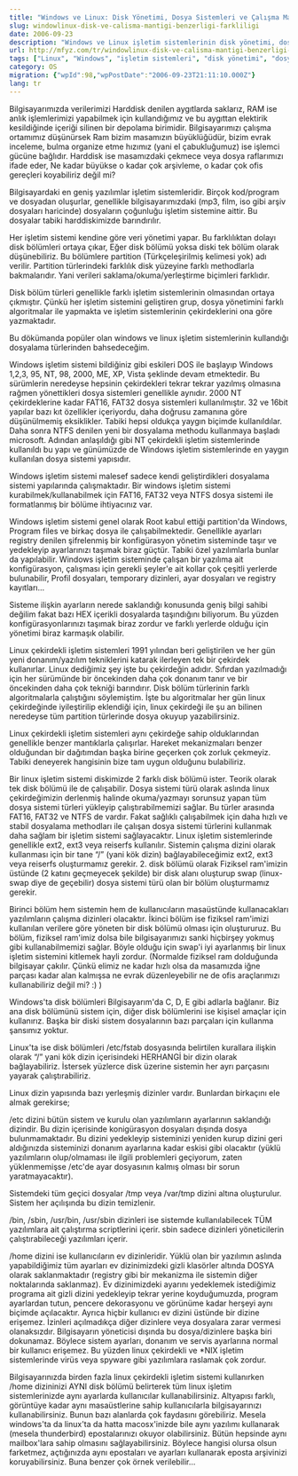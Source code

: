 ```yaml
---
title: "Windows ve Linux: Disk Yönetimi, Dosya Sistemleri ve Çalışma Mantığı Karşılaştırması"
slug: windowlinux-disk-ve-calisma-mantigi-benzerligi-farkliligi
date: 2006-09-23
description: "Windows ve Linux işletim sistemlerinin disk yönetimi, dosya sistemleri (FAT, NTFS, ext2/3, ReiserFS, swap), dizin yapıları ve konfigürasyon yönetimi (Registry vs. /etc, /home) arasındaki temel farklar ve benzerlikler."
url: http://mfyz.com/tr/windowlinux-disk-ve-calisma-mantigi-benzerligi-farkliligi/
tags: ["Linux", "Windows", "işletim sistemleri", "disk yönetimi", "dosya sistemi", "FAT", "NTFS", "ext3", "ReiserFS", "swap", "fstab", "dizin yapısı", "karşılaştırma"]
category: OS
migration: {"wpId":98,"wpPostDate":"2006-09-23T21:11:10.000Z"}
lang: tr
---
```


Bilgisayarımızda verilerimizi Harddisk denilen aygıtlarda saklarız, RAM ise anlık işlemlerimizi yapabilmek için kullandığımız ve bu aygıttan elektirik kesildiğinde içeriği silinen bir depolama birimidir. Bilgisayarımızı çalışma ortamımız düşünürsek Ram bizim masamızın büyüklüğüdür, bizim evrak inceleme, bulma organize etme hızımız (yani el çabukluğumuz) ise işlemci gücüne bağlıdır. Harddisk ise masamızdaki çekmece veya dosya raflarımızı ifade eder, Ne kadar büyükse o kadar çok arşivleme, o kadar çok ofis gereçleri koyabiliriz değil mi?

Bilgisayardaki en geniş yazılımlar işletim sistemleridir. Birçok kod/program ve dosyadan oluşurlar, genellikle bilgisayarımızdaki (mp3, film, iso gibi arşiv dosyaları haricinde) dosyaların çoğunluğu işletim sistemine aittir. Bu dosyalar tabiki harddiskimizde barındırılır.

Her işletim sistemi kendine göre veri yönetimi yapar. Bu farklılıktan dolayı disk bölümleri ortaya çıkar, Eğer disk bölümü yoksa diski tek bölüm olarak düşünebiliriz. Bu bölümlere partition (Türkçeleşirilmiş kelimesi yok) adı verilir. Partition türlerindeki farklılık disk yüzeyine farklı methodlarla bakmalarıdır. Yani verileri saklama/okuma/yerleştirme biçimleri farklıdır.

Disk bölüm türleri genellikle farklı işletim sistemlerinin olmasından ortaya çıkmıştır. Çünkü her işletim sistemini geliştiren grup, dosya yönetimini farklı algoritmalar ile yapmakta ve işletim sistemlerinin çekirdeklerini ona göre yazmaktadır.

Bu dökümanda popüler olan windows ve linux işletim sistemlerinin kullandığı dosyalama türlerinden bahsedeceğim.

Windows işletim sistemi bildiğiniz gibi eskileri DOS ile başlayıp Windows 1,2,3, 95, NT, 98, 2000, ME, XP, Vista şeklinde devam etmektedir. Bu sürümlerin neredeyse hepsinin çekirdekleri tekrar tekrar yazılmış olmasına rağmen yönettikleri dosya sistemleri genellikle aynıdır. 2000 NT çekirdeklerine kadar FAT16, FAT32 dosya sistemleri kullanılmıştır. 32 ve 16bit yapılar bazı kıt özellikler içeriyordu, daha doğrusu zamanına göre düşünülmemiş eksiklikler. Tabiki hepsi oldukça yaygın biçimde kullanıldılar. Daha sonra NTFS denilen yeni bir dosyalama methodu kullanmaya başladı microsoft. Adından anlaşıldığı gibi NT çekirdekli işletim sistemlerinde kullanıldı bu yapı ve günümüzde de Windows işletim sistemlerinde en yaygın kullanılan dosya sistemi yapısıdır.

Windows işletim sistemi malesef sadece kendi geliştirdikleri dosyalama sistemi yapılarında çalışmaktadır. Bir windows işletim sistemi kurabilmek/kullanabilmek için FAT16, FAT32 veya NTFS dosya sistemi ile formatlanmış bir bölüme ihtiyacınız var.

Windows işletim sistemi genel olarak Root kabul ettiği partition'da Windows, Program files ve birkaç dosya ile çalışabilmektedir. Genellikle ayarları registry denilen şifrelenmiş bir konfigürasyon yönetim sisteminde taşır ve yedekleyip ayarlarınızı taşımak biraz güçtür. Tabiki özel yazılımlarla bunlar da yapılabilir. Windows işletim sisteminde çalışan bir yazılıma ait konfigürasyon, çalışması için gerekli şeyler'e ait kollar çok çeşitli yerlerde bulunabilir, Profil dosyaları, temporary dizinleri, ayar dosyaları ve registry kayıtları...

Sisteme ilişkin ayarların nerede saklandığı konusunda geniş bilgi sahibi değilim fakat bazı HEX içerikli dosyalarda taşındığını biliyorum. Bu yüzden konfigürasyonlarınızı taşımak biraz zordur ve farklı yerlerde olduğu için yönetimi biraz karmaşık olabilir.

Linux çekirdekli işletim sistemleri 1991 yılından beri geliştirilen ve her gün yeni donanım/yazılım tekniklerini katarak ilerleyen tek bir çekirdek kullanırlar. Linux dediğimiz şey işte bu çekirdeğin adıdır. Sıfırdan yazılmadığı için her sürümünde bir öncekinden daha çok donanım tanır ve bir öncekinden daha çok tekniği barındırır. Disk bölüm türlerinin farklı algoritmalarla çalıştığını söylemiştim. İşte bu algoritmalar her gün linux çekirdeğinde iyileştirilip eklendiği için, linux çekirdeği ile şu an bilinen neredeyse tüm partition türlerinde dosya okuyup yazabilirsiniz.

Linux çekirdekli işletim sistemleri aynı çekirdeğe sahip olduklarından genellikle benzer mantıklarla çalışırlar. Hareket mekanizmaları benzer olduğundan bir dağıtımdan başka birine geçerken çok zorluk çekmeyiz. Tabiki deneyerek hangisinin bize tam uygun olduğunu bulabiliriz.

Bir linux işletim sistemi diskimizde 2 farklı disk bölümü ister. Teorik olarak tek disk bölümü ile de çalışabilir. Dosya sistemi türü olarak aslında linux çekirdeğimizin derlenmiş halinde okuma/yazmayı sorunsuz yapan tüm dosya sistemi türleri yükleyip çalıştırabilmemizi sağlar. Bu türler arasında FAT16, FAT32 ve NTFS de vardır. Fakat sağlıklı çalışabilmek için daha hızlı ve stabil dosyalama methodları ile çalışan dosya sistemi türlerini kullanmak daha sağlam bir işletim sistemi sağlayacaktır. Linux işletim sistemlerinde genellikle ext2, ext3 veya reiserfs kullanılır. Sistemin çalışma dizini olarak kullanması için bir tane “/” (yani kök dizin) bağlayabileceğimiz ext2, ext3 veya reiserfs oluşturmamız gerekir. 2. disk bölümü olarak Fiziksel ram'imizin üstünde (2 katını geçmeyecek şekilde) bir disk alanı oluşturup swap (linux-swap diye de geçebilir) dosya sistemi türü olan bir bölüm oluşturmamız gerekir.

Birinci bölüm hem sistemin hem de kullanıcıların masaüstünde kullanacakları yazılımların çalışma dizinleri olacaktır. İkinci bölüm ise fiziksel ram'imizi kullanılan verilere göre yöneten bir disk bölümü olması için oluştururuz. Bu bölüm, fiziksel ram'imiz dolsa bile bilgisayarımızı sanki hiçbirşey yokmuş gibi kullanabilmemizi sağlar. Böyle olduğu için swap'i iyi ayarlanmış bir linux işletim sistemini kitlemek hayli zordur. (Normalde fiziksel ram dolduğunda bilgisayar çakılır. Çünkü elimiz ne kadar hızlı olsa da masamızda iğne parçası kadar alan kalmışsa ne evrak düzenleyebilir ne de ofis araçlarımızı kullanabiliriz değil mi? :) )

Windows'ta disk bölümleri Bilgisayarım'da C, D, E gibi adlarla bağlanır. Biz ana disk bölümünü sistem için, diğer disk bölümlerini ise kişisel amaçlar için kullanırız. Başka bir diski sistem dosyalarının bazı parçaları için kullanma şansımız yoktur.

Linux'ta ise disk bölümleri /etc/fstab dosyasında belirtilen kurallara ilişkin olarak “/” yani kök dizin içerisindeki HERHANGİ bir dizin olarak bağlayabiliriz. İstersek yüzlerce disk üzerine sistemin her ayrı parçasını yayarak çalıştırabiliriz.

Linux dizin yapısında bazı yerleşmiş dizinler vardır. Bunlardan birkaçını ele almak gerekirse;

/etc dizini bütün sistem ve kurulu olan yazılımların ayarlarının saklandığı dizindir. Bu dizin içerisinde konigürasyon dosyaları dışında dosya bulunmamaktadır. Bu dizini yedekleyip sisteminizi yeniden kurup dizini geri aldığınızda sisteminizi donanım ayarlarına kadar eskisi gibi olacaktır (yüklü yazılımların olup/olmaması ile ilgili problemleri geçiyorum, zaten yüklenmemişse /etc'de ayar dosyasının kalmış olması bir sorun yaratmayacaktır).

Sistemdeki tüm geçici dosyalar /tmp veya /var/tmp dizini altına oluşturulur. Sistem her açılışında bu dizin temizlenir.

/bin, /sbin, /usr/bin, /usr/sbin dizinleri ise sistemde kullanılabilecek TÜM yazılımlara ait çalıştırma scriptlerini içerir. sbin sadece dizinleri yöneticilerin çalıştırabileceği yazılımları içerir.

/home dizini ise kullanıcıların ev dizinleridir. Yüklü olan bir yazılımın aslında yapabildiğimiz tüm ayarları ev dizinimizdeki gizli klasörler altında DOSYA olarak saklanmaktadır (registry gibi bir mekanizma ile sistemin diğer noktalarında saklanmaz). Ev dizinimizdeki ayarını yedeklemek istediğimiz programa ait gizli dizini yedekleyip tekrar yerine koyduğumuzda, program ayarlardan tutun, pencere dekorasyonu ve görünüme kadar herşeyi aynı biçimde açılacaktır. Ayrıca hiçbir kullanıcı ev dizini üstünde bir dizine erişemez. İzinleri açılmadıkça diğer dizinlere veya dosyalara zarar vermesi olanaksızdır. Bilgisayarın yöneticisi dışında bu dosya/dizinlere başka biri dokunamaz. Böylece sistem ayarları, donanım ve servis ayarlarına normal bir kullanıcı erişemez. Bu yüzden linux çekirdekli ve *NIX işletim sistemlerinde virüs veya spyware gibi yazılımlara raslamak çok zordur.

Bilgisayarınızda birden fazla linux çekirdekli işletim sistemi kullanırken /home dizininizi AYNI disk bölümü belirterek tüm linux işletim sistemlerinizde aynı ayarlarda kullanıcılar kullanabilirsiniz. Altyapısı farklı, görüntüye kadar aynı masaüstlerine sahip kullanıcılarla bilgisayarınızı kullanabilirsiniz. Bunun bazı alanlarda çok faydasını görebiliriz. Mesela windows'ta da linux'ta da hatta macosx'inizde bile aynı yazılımı kullanarak (mesela thunderbird) epostalarınızı okuyor olabilirsiniz. Bütün hepsinde aynı mailbox'lara sahip olmasını sağlayabilirsiniz. Böylece hangisi olursa olsun farketmez, açtığınızda aynı epostaları ve ayarları kullanarak eposta arşivinizi koruyabilirsiniz. Buna benzer çok örnek verilebilir...